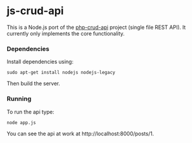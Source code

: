 # js-crud-api

This is a Node.js port of the [php-crud-api](https://github.com/RCLDevelopers/js-crud-api-master) project (single file REST API). It currently only implements the core functionality.

### Dependencies

Install dependencies using:

    sudo apt-get install nodejs nodejs-legacy

Then build the server.

### Running

To run the api type:

    node app.js

You can see the api at work at http://localhost:8000/posts/1.
